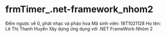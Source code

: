 # frmTimer_.net-framework_nhom2
Đếm ngược về 0, phát nhạc và pháo hoa
Mã sinh viên: 18T1021128 
Họ tên: Lê Thị Thanh Huyền 
Xây dựng ứng dụng với .NET FrameWork-Nhóm 2
